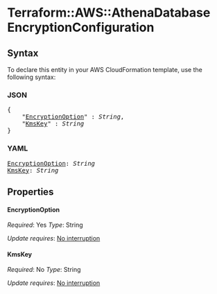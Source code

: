 # Terraform::AWS::AthenaDatabase EncryptionConfiguration

## Syntax

To declare this entity in your AWS CloudFormation template, use the following syntax:

### JSON

<pre>
{
    "<a href="#encryptionoption" title="EncryptionOption">EncryptionOption</a>" : <i>String</i>,
    "<a href="#kmskey" title="KmsKey">KmsKey</a>" : <i>String</i>
}
</pre>

### YAML

<pre>
<a href="#encryptionoption" title="EncryptionOption">EncryptionOption</a>: <i>String</i>
<a href="#kmskey" title="KmsKey">KmsKey</a>: <i>String</i>
</pre>

## Properties

#### EncryptionOption

_Required_: Yes
_Type_: String

_Update requires_: [No interruption](https://docs.aws.amazon.com/AWSCloudFormation/latest/UserGuide/using-cfn-updating-stacks-update-behaviors.html#update-no-interrupt)

#### KmsKey

_Required_: No
_Type_: String

_Update requires_: [No interruption](https://docs.aws.amazon.com/AWSCloudFormation/latest/UserGuide/using-cfn-updating-stacks-update-behaviors.html#update-no-interrupt)

